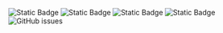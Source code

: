 ![Static Badge](https://img.shields.io/badge/blacklists-60-000000) ![Static Badge](https://img.shields.io/badge/blacklisted-3067860-cc0000) ![Static Badge](https://img.shields.io/badge/whitelisted-2242-00CC00) ![Static Badge](https://img.shields.io/badge/streaming_blacklist-28106-000000) ![GitHub issues](https://img.shields.io/github/issues/fabriziosalmi/blacklists)
